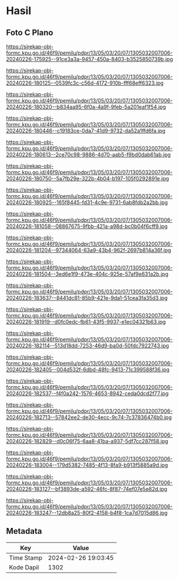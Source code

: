 # Hasil

## Foto C Plano

https://sirekap-obj-formc.kpu.go.id/46f9/pemilu/pdpr/13/05/03/20/07/1305032007006-20240226-175925--91ce3a3a-9457-450a-8403-b3525850739b.jpg

https://sirekap-obj-formc.kpu.go.id/46f9/pemilu/pdpr/13/05/03/20/07/1305032007006-20240226-180125--0539fc3c-c56d-4172-910b-fff68eff6323.jpg

https://sirekap-obj-formc.kpu.go.id/46f9/pemilu/pdpr/13/05/03/20/07/1305032007006-20240226-180320--b834aa95-6f0a-4a9f-9feb-5a201eaf1f54.jpg

https://sirekap-obj-formc.kpu.go.id/46f9/pemilu/pdpr/13/05/03/20/07/1305032007006-20240226-180446--c19183ce-0da7-41d9-9732-da52a1ffd6fa.jpg

https://sirekap-obj-formc.kpu.go.id/46f9/pemilu/pdpr/13/05/03/20/07/1305032007006-20240226-180613--2ce70c98-9886-4d70-aab5-f9bd0dab61ab.jpg

https://sirekap-obj-formc.kpu.go.id/46f9/pemilu/pdpr/13/05/03/20/07/1305032007006-20240226-180750--5a7fb29e-322b-4b04-b197-105f0292891e.jpg

https://sirekap-obj-formc.kpu.go.id/46f9/pemilu/pdpr/13/05/03/20/07/1305032007006-20240226-180925--165f8445-fd31-4c9e-9731-6ab8fdb2a2bb.jpg

https://sirekap-obj-formc.kpu.go.id/46f9/pemilu/pdpr/13/05/03/20/07/1305032007006-20240226-181058--08867675-9fbb-421a-a98d-bc0b04f6cff9.jpg

https://sirekap-obj-formc.kpu.go.id/46f9/pemilu/pdpr/13/05/03/20/07/1305032007006-20240226-181204--97344064-63a9-43b4-962f-2697b814a36f.jpg

https://sirekap-obj-formc.kpu.go.id/46f9/pemilu/pdpr/13/05/03/20/07/1305032007006-20240226-181504--3ed6e1f9-473e-404c-925e-57af9e631a2b.jpg

https://sirekap-obj-formc.kpu.go.id/46f9/pemilu/pdpr/13/05/03/20/07/1305032007006-20240226-183637--8441dc81-85b9-421e-9da1-51cea3fa35d3.jpg

https://sirekap-obj-formc.kpu.go.id/46f9/pemilu/pdpr/13/05/03/20/07/1305032007006-20240226-181919--d0fc0edc-fb61-43f5-9937-e1ec04321b63.jpg

https://sirekap-obj-formc.kpu.go.id/46f9/pemilu/pdpr/13/05/03/20/07/1305032007006-20240226-182114--513d18dd-7253-46d9-ba0d-50fdc7922743.jpg

https://sirekap-obj-formc.kpu.go.id/46f9/pemilu/pdpr/13/05/03/20/07/1305032007006-20240226-182405--004d532f-6dbd-48fc-9413-71c399588f36.jpg

https://sirekap-obj-formc.kpu.go.id/46f9/pemilu/pdpr/13/05/03/20/07/1305032007006-20240226-182537--f4f0a242-1576-4653-8942-ceda0dcd2f77.jpg

https://sirekap-obj-formc.kpu.go.id/46f9/pemilu/pdpr/13/05/03/20/07/1305032007006-20240226-182713--57842ee2-de30-4ecc-9c74-7c37836474b0.jpg

https://sirekap-obj-formc.kpu.go.id/46f9/pemilu/pdpr/13/05/03/20/07/1305032007006-20240226-182829--d0c06f75-6aa8-41ba-a937-5df7cc287f58.jpg

https://sirekap-obj-formc.kpu.go.id/46f9/pemilu/pdpr/13/05/03/20/07/1305032007006-20240226-183004--179d5382-7485-4f13-8fa9-b913f5885a9d.jpg

https://sirekap-obj-formc.kpu.go.id/46f9/pemilu/pdpr/13/05/03/20/07/1305032007006-20240226-183127--bf3893de-a592-46fc-8f87-74ef07e5e82d.jpg

https://sirekap-obj-formc.kpu.go.id/46f9/pemilu/pdpr/13/05/03/20/07/1305032007006-20240226-183247--12db8a25-80f2-4158-b4f8-1ca7d7015d86.jpg


## Metadata

| Key        | Value               |
| ---------- | ------------------- |
| Time Stamp | 2024-02-26 19:03:45 |
| Kode Dapil | 1302                |



